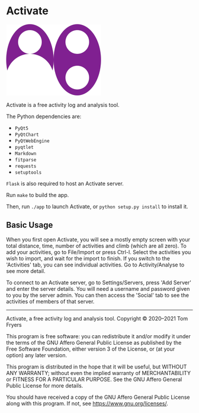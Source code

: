 # Activate

![Icon](activate/resources/icons/icon_cropped.png)

Activate is a free activity log and analysis tool.

The Python dependencies are:

- `PyQt5`
- `PyQtChart`
- `PyQtWebEngine`
- `pyqtlet`
- `Markdown`
- `fitparse`
- `requests`
- `setuptools`

`Flask` is also required to host an Activate server.

Run `make` to build the app.

Then, run `./app` to launch Activate, or `python setup.py install` to
install it.

## Basic Usage

When you first open Activate, you will see a mostly empty screen with
your total distance, time, number of activities and climb (which are all
zero). To add your activities, go to File/Import or press Ctrl-I. Select
the activities you wish to import, and wait for the import to finish. If
you switch to the 'Activities' tab, you can see individual activities.
Go to Activity/Analyse to see more detail.

To connect to an Activate server, go to Settings/Servers, press 'Add
Server' and enter the server details. You will need a username and
password given to you by the server admin. You can then access the
'Social' tab to see the activities of members of that server.

---

Activate, a free activity log and analysis tool.
Copyright © 2020–2021 Tom Fryers

This program is free software: you can redistribute it and/or modify it
under the terms of the GNU Affero General Public License as published
by the Free Software Foundation, either version 3 of the License, or
(at your option) any later version.

This program is distributed in the hope that it will be useful, but
WITHOUT ANY WARRANTY; without even the implied warranty of
MERCHANTABILITY or FITNESS FOR A PARTICULAR PURPOSE. See the GNU Affero
General Public License for more details.

You should have received a copy of the GNU Affero General Public
License along with this program. If not, see
<https://www.gnu.org/licenses/>.
